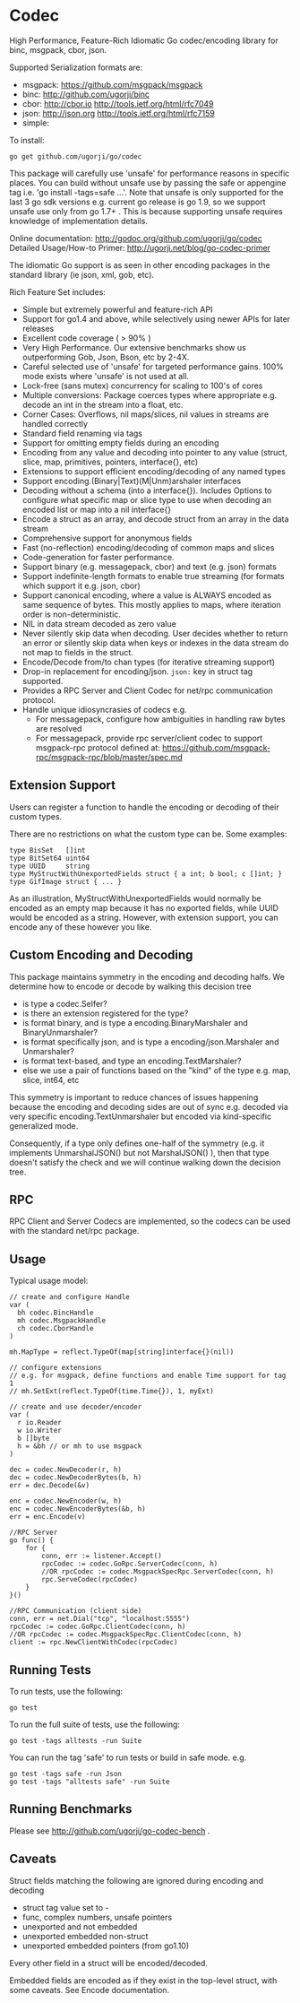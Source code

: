 # Codec

High Performance, Feature-Rich Idiomatic Go codec/encoding library for
binc, msgpack, cbor, json.

Supported Serialization formats are:

  - msgpack: https://github.com/msgpack/msgpack
  - binc:    http://github.com/ugorji/binc
  - cbor:    http://cbor.io http://tools.ietf.org/html/rfc7049
  - json:    http://json.org http://tools.ietf.org/html/rfc7159
  - simple: 

To install:

    go get github.com/ugorji/go/codec

This package will carefully use 'unsafe' for performance reasons in specific places.
You can build without unsafe use by passing the safe or appengine tag
i.e. 'go install -tags=safe ...'. Note that unsafe is only supported for the last 3
go sdk versions e.g. current go release is go 1.9, so we support unsafe use only from
go 1.7+ . This is because supporting unsafe requires knowledge of implementation details.

Online documentation: http://godoc.org/github.com/ugorji/go/codec  
Detailed Usage/How-to Primer: http://ugorji.net/blog/go-codec-primer

The idiomatic Go support is as seen in other encoding packages in
the standard library (ie json, xml, gob, etc).

Rich Feature Set includes:

  - Simple but extremely powerful and feature-rich API
  - Support for go1.4 and above, while selectively using newer APIs for later releases
  - Excellent code coverage ( > 90% )
  - Very High Performance.
    Our extensive benchmarks show us outperforming Gob, Json, Bson, etc by 2-4X.
  - Careful selected use of 'unsafe' for targeted performance gains.
    100% mode exists where 'unsafe' is not used at all.
  - Lock-free (sans mutex) concurrency for scaling to 100's of cores
  - Multiple conversions:
    Package coerces types where appropriate 
    e.g. decode an int in the stream into a float, etc.
  - Corner Cases: 
    Overflows, nil maps/slices, nil values in streams are handled correctly
  - Standard field renaming via tags
  - Support for omitting empty fields during an encoding
  - Encoding from any value and decoding into pointer to any value
    (struct, slice, map, primitives, pointers, interface{}, etc)
  - Extensions to support efficient encoding/decoding of any named types
  - Support encoding.(Binary|Text)(M|Unm)arshaler interfaces
  - Decoding without a schema (into a interface{}).
    Includes Options to configure what specific map or slice type to use
    when decoding an encoded list or map into a nil interface{}
  - Encode a struct as an array, and decode struct from an array in the data stream
  - Comprehensive support for anonymous fields
  - Fast (no-reflection) encoding/decoding of common maps and slices
  - Code-generation for faster performance.
  - Support binary (e.g. messagepack, cbor) and text (e.g. json) formats
  - Support indefinite-length formats to enable true streaming 
    (for formats which support it e.g. json, cbor)
  - Support canonical encoding, where a value is ALWAYS encoded as same sequence of bytes.
    This mostly applies to maps, where iteration order is non-deterministic.
  - NIL in data stream decoded as zero value
  - Never silently skip data when decoding.
    User decides whether to return an error or silently skip data when keys or indexes
    in the data stream do not map to fields in the struct.
  - Encode/Decode from/to chan types (for iterative streaming support)
  - Drop-in replacement for encoding/json. `json:` key in struct tag supported.
  - Provides a RPC Server and Client Codec for net/rpc communication protocol.
  - Handle unique idiosyncrasies of codecs e.g. 
    - For messagepack, configure how ambiguities in handling raw bytes are resolved 
    - For messagepack, provide rpc server/client codec to support
      msgpack-rpc protocol defined at:
      https://github.com/msgpack-rpc/msgpack-rpc/blob/master/spec.md

## Extension Support

Users can register a function to handle the encoding or decoding of
their custom types.

There are no restrictions on what the custom type can be. Some examples:

    type BisSet   []int
    type BitSet64 uint64
    type UUID     string
    type MyStructWithUnexportedFields struct { a int; b bool; c []int; }
    type GifImage struct { ... }

As an illustration, MyStructWithUnexportedFields would normally be
encoded as an empty map because it has no exported fields, while UUID
would be encoded as a string. However, with extension support, you can
encode any of these however you like.

## Custom Encoding and Decoding

This package maintains symmetry in the encoding and decoding halfs.
We determine how to encode or decode by walking this decision tree

  - is type a codec.Selfer?
  - is there an extension registered for the type?
  - is format binary, and is type a encoding.BinaryMarshaler and BinaryUnmarshaler?
  - is format specifically json, and is type a encoding/json.Marshaler and Unmarshaler?
  - is format text-based, and type an encoding.TextMarshaler?
  - else we use a pair of functions based on the "kind" of the type e.g. map, slice, int64, etc

This symmetry is important to reduce chances of issues happening because the
encoding and decoding sides are out of sync e.g. decoded via very specific
encoding.TextUnmarshaler but encoded via kind-specific generalized mode.

Consequently, if a type only defines one-half of the symmetry
(e.g. it implements UnmarshalJSON() but not MarshalJSON() ),
then that type doesn't satisfy the check and we will continue walking down the
decision tree.

## RPC

RPC Client and Server Codecs are implemented, so the codecs can be used
with the standard net/rpc package.

## Usage

Typical usage model:

    // create and configure Handle
    var (
      bh codec.BincHandle
      mh codec.MsgpackHandle
      ch codec.CborHandle
    )

    mh.MapType = reflect.TypeOf(map[string]interface{}(nil))

    // configure extensions
    // e.g. for msgpack, define functions and enable Time support for tag 1
    // mh.SetExt(reflect.TypeOf(time.Time{}), 1, myExt)

    // create and use decoder/encoder
    var (
      r io.Reader
      w io.Writer
      b []byte
      h = &bh // or mh to use msgpack
    )

    dec = codec.NewDecoder(r, h)
    dec = codec.NewDecoderBytes(b, h)
    err = dec.Decode(&v)

    enc = codec.NewEncoder(w, h)
    enc = codec.NewEncoderBytes(&b, h)
    err = enc.Encode(v)

    //RPC Server
    go func() {
        for {
            conn, err := listener.Accept()
            rpcCodec := codec.GoRpc.ServerCodec(conn, h)
            //OR rpcCodec := codec.MsgpackSpecRpc.ServerCodec(conn, h)
            rpc.ServeCodec(rpcCodec)
        }
    }()

    //RPC Communication (client side)
    conn, err = net.Dial("tcp", "localhost:5555")
    rpcCodec := codec.GoRpc.ClientCodec(conn, h)
    //OR rpcCodec := codec.MsgpackSpecRpc.ClientCodec(conn, h)
    client := rpc.NewClientWithCodec(rpcCodec)

## Running Tests

To run tests, use the following:

    go test

To run the full suite of tests, use the following:

    go test -tags alltests -run Suite

You can run the tag 'safe' to run tests or build in safe mode. e.g.

    go test -tags safe -run Json
    go test -tags "alltests safe" -run Suite

## Running Benchmarks

Please see http://github.com/ugorji/go-codec-bench .

## Caveats

Struct fields matching the following are ignored during encoding and decoding

  - struct tag value set to -
  - func, complex numbers, unsafe pointers
  - unexported and not embedded
  - unexported embedded non-struct
  - unexported embedded pointers (from go1.10)

Every other field in a struct will be encoded/decoded.

Embedded fields are encoded as if they exist in the top-level struct,
with some caveats. See Encode documentation.
